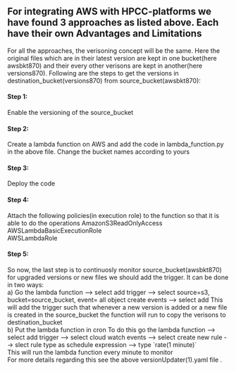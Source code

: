 <h2>For integrating AWS with HPCC-platforms we have found 3 approaches as listed above. Each have their own Advantages and Limitations</h2>

For all the approaches, the verisoning concept will be the same. Here the original files which are in their latest version are kept in one bucket(here awsbkt870) and their every other verisons are kept in another(here versions870). Following are the steps to get the versions in destination_bucket(versions870) from source_bucket(awsbkt870):

<h4>Step 1:</h4> Enable the versioning of the source_bucket
<h4>Step 2:</h4> Create a lambda function on AWS and add the code in lambda_function.py in the above file. Change the bucket names according to yours
<h4>Step 3:</h4> Deploy the code
<h4>Step 4:</h4> Attach the following policies(in execution role) to the function so that it is able to do the operations
    AmazonS3ReadOnlyAccess	
<br>
    AWSLambdaBasicExecutionRole	
<br>
    AWSLambdaRole	
<br>
<h4>Step 5:</h4> So now, the last step is to continuosly monitor source_bucket(awsbkt870) for upgraded versions or new files we should add the trigger. It can be done in two ways:
<br>
a) Go the lambda function --> select add trigger --> select source=s3, bucket=source_bucket, event= all object create events --> select add
    This will add the trigger such that whenever a new version is added or a new file is created in the source_bucket the function will run to copy the verisons to       destination_bucket
<br>
b) Put the lambda function in cron To do this go the lambda function --> select add trigger --> select cloud watch events --> select create new rule --> slect rule type as schedule expression --> type `rate(1 minute)`
<br>
  This will run the lambda function every minute to monitor
<br>
For more details regarding this see the above versionUpdater(1).yaml file .
